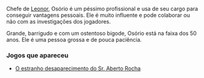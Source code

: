Chefe de [Leonor](../Leonor_Sousa/index.md), Osório é um péssimo profissional e usa de seu cargo para conseguir vantagens pessoais. Ele é muito influente e pode colaborar ou não com as investigações dos jogadores.

Grande, barrigudo e com um ostentoso bigode, Osório está na faixa dos 50 anos. Ele é uma pessoa grossa e de pouca paciência. 
### Jogos que apareceu
- [O estranho desaparecimento do Sr. Aberto Rocha](../../../jogos/00_piloto/index.md)
